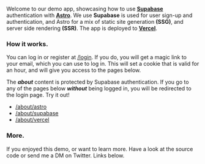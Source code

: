 Welcome to our demo app, showcasing how to use [**Supabase**](https://supabase.com/) authentication with
[**Astro**](https://astro.build). We use **Supabase** is used for user sign-up and authentication, and Astro for
a mix of static site generation **(SSG)**, and server side rendering **(SSR)**. The app is deployed to
[**Vercel**](https://vercel.com).

### How it works.

You can log in or register at [/login](/login). If you do, you will get a magic link to your email, which you
can use to log in. This will set a cookie that is valid for an hour, and will give you access to the pages
below.

The **_about_** content is protected by Supabase authentication. If you go to any of the pages
below _**without**_ being logged in, you will be redirected to the login page. Try it out!

- [/about/astro](/about/astro)
- [/about/supabase](/about/supabase)
- [/about/vercel](/about/vercel)

### More.

If you enjoyed this demo, or want to learn more. Have a look at the source code or send me a DM on Twitter. Links below.
